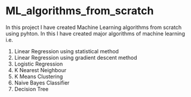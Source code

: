 # ML_algorithms_from_scratch
In this project I have created Machine Learning algorithms from scratch using pyhton. In this I have created major algorithms of machine learning i.e.<br />
1. Linear Regression using statistical method<br />
2. Linear Regression using gradient descent method<br />
3. Logistic Regression<br />
4. K Nearest Neighbour<br />
5. K Means Clustering<br />
6. Naive Bayes Classifier<br />
7. Decision Tree<br />
